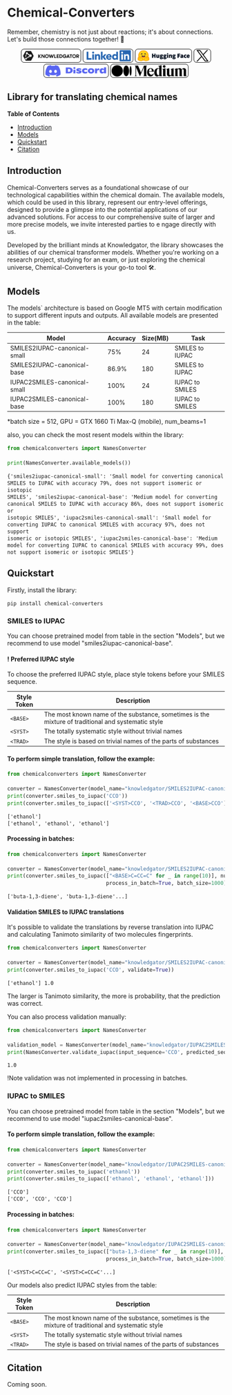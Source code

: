 ﻿# Chemical-Converters
Remember, chemistry is not just about reactions; it's about connections. Let's build those connections together! 💫

<div align="center">
    <a href="https://www.knowledgator.com/" target="_blank"><img src="logos/kg.png" alt="Visit our website" height="32"></a>
    <a href="https://www.linkedin.com/company/knowledgator/" target="_blank"><img src="logos/linkedin.png" alt="Follow on LinkedIn" height="32"></a>
    <a href="https://huggingface.co/knowledgator/" target="_blank"><img src="logos/huggingface.png" alt="Hugging Face Profile" height="32"></a>
    <a href="https://twitter.com/knowledgator" target="_blank"><img src="logos/x.png" alt="Follow on X" height="32"></a>
    <a href="https://discord.com/invite/dkyeAgs9DG" target="_blank"><img src="logos/discord.png" alt="Join our Discord" height="32"></a>
    <a href="https://blog.knowledgator.com/" target="_blank"><img src="logos/medium.png" alt="Follow on Medium" height="32"></a>
</div>

## Library for translating chemical names

**Table of Contents**

- [Introduction](#introduction)
- [Models](#models)
- [Quickstart](#quickstart)
- [Citation](#citation)


## Introduction
Chemical-Converters serves as a foundational showcase of our 
technological capabilities within the chemical domain. 
The available models, which could be used in this library,
represent our entry-level offerings, designed to provide a 
glimpse into the potential applications of our advanced 
solutions. For access to our comprehensive suite of larger 
and more precise models, we invite interested parties to e
ngage directly with us. 

Developed by the brilliant minds at
Knowledgator, the library showcases the abilities of our 
chemical transformer models. Whether you're working on a 
research project, studying for an exam, or just exploring 
the chemical universe, Chemical-Converters is your go-to tool 🛠.

## Models
The models` architecture is based on Google MT5 with certain
modification to support different inputs and outputs. All available models 
are presented in the table:

| Model                        | Accuracy | Size(MB) | Task            |
|------------------------------|----------|----------|-----------------|
| SMILES2IUPAC-canonical-small | 75%      | 24       | SMILES to IUPAC |
| SMILES2IUPAC-canonical-base  | 86.9%    | 180      | SMILES to IUPAC |
| IUPAC2SMILES-canonical-small | 100%     | 24       | IUPAC to SMILES |
| IUPAC2SMILES-canonical-base  | 100%     | 180      | IUPAC to SMILES |

*batch size = 512, GPU = GTX 1660 Ti Max-Q (mobile), num_beams=1

also, you can check the most resent models within the library:
```python
from chemicalconverters import NamesConverter

print(NamesConverter.available_models())
```
```text
{'smiles2iupac-canonical-small': 'Small model for converting canonical 
SMILES to IUPAC with accuracy 79%, does not support isomeric or isotopic
SMILES', 'smiles2iupac-canonical-base': 'Medium model for converting 
canonical SMILES to IUPAC with accuracy 86%, does not support isomeric or
isotopic SMILES', 'iupac2smiles-canonical-small': 'Small model for 
converting IUPAC to canonical SMILES with accuracy 97%, does not support
isomeric or isotopic SMILES', 'iupac2smiles-canonical-base': 'Medium 
model for converting IUPAC to canonical SMILES with accuracy 99%, does 
not support isomeric or isotopic SMILES'}
```

## Quickstart
Firstly, install the library:
```commandline
pip install chemical-converters
```
### SMILES to IUPAC
You can choose pretrained model from table in the section "Models", 
but we recommend to use model "smiles2iupac-canonical-base".
#### ! Preferred IUPAC style
To choose the preferred IUPAC style, place style tokens before 
your SMILES sequence.

| Style Token | Description                                                                                        |
|-------------|----------------------------------------------------------------------------------------------------|
| `<BASE>`    | The most known name of the substance, sometimes is the mixture of traditional and systematic style |
| `<SYST>`    | The totally systematic style without trivial names                                                 |
| `<TRAD>`    | The style is based on trivial names of the parts of substances                                     |

#### To perform simple translation, follow the example:
```python
from chemicalconverters import NamesConverter

converter = NamesConverter(model_name="knowledgator/SMILES2IUPAC-canonical-base")
print(converter.smiles_to_iupac('CCO'))
print(converter.smiles_to_iupac(['<SYST>CCO', '<TRAD>CCO', '<BASE>CCO']))
```
```text
['ethanol']
['ethanol', 'ethanol', 'ethanol']
```
#### Processing in batches:
```python
from chemicalconverters import NamesConverter

converter = NamesConverter(model_name="knowledgator/SMILES2IUPAC-canonical-base")
print(converter.smiles_to_iupac(["<BASE>C=CC=C" for _ in range(10)], num_beams=1, 
                                process_in_batch=True, batch_size=1000))
```
```text
['buta-1,3-diene', 'buta-1,3-diene'...]
```
#### Validation SMILES to IUPAC translations
It's possible to validate the translations by reverse translation into IUPAC
and calculating Tanimoto similarity of two molecules fingerprints.
````python
from chemicalconverters import NamesConverter

converter = NamesConverter(model_name="knowledgator/SMILES2IUPAC-canonical-base")
print(converter.smiles_to_iupac('CCO', validate=True))
````
````text
['ethanol'] 1.0
````
The larger is Tanimoto similarity, the more is probability, that the prediction was correct.

You can also process validation manually:
```python
from chemicalconverters import NamesConverter

validation_model = NamesConverter(model_name="knowledgator/IUPAC2SMILES-canonical-base")
print(NamesConverter.validate_iupac(input_sequence='CCO', predicted_sequence='CCO', validation_model=validation_model))
```
```text
1.0
```
!Note validation was not implemented in processing in batches.

### IUPAC to SMILES
You can choose pretrained model from table in the section "Models", 
but we recommend to use model "iupac2smiles-canonical-base".
#### To perform simple translation, follow the example:
```python
from chemicalconverters import NamesConverter

converter = NamesConverter(model_name="knowledgator/IUPAC2SMILES-canonical-base")
print(converter.smiles_to_iupac('ethanol'))
print(converter.smiles_to_iupac(['ethanol', 'ethanol', 'ethanol']))
```
```text
['CCO']
['CCO', 'CCO', 'CCO']
```
#### Processing in batches:
```python
from chemicalconverters import NamesConverter

converter = NamesConverter(model_name="knowledgator/IUPAC2SMILES-canonical-base")
print(converter.smiles_to_iupac(["buta-1,3-diene" for _ in range(10)], num_beams=1, 
                                process_in_batch=True, batch_size=1000))
```
```text
['<SYST>C=CC=C', '<SYST>C=CC=C'...]
```
Our models also predict IUPAC styles from the table:

| Style Token | Description                                                                                        |
|-------------|----------------------------------------------------------------------------------------------------|
| `<BASE>`    | The most known name of the substance, sometimes is the mixture of traditional and systematic style |
| `<SYST>`    | The totally systematic style without trivial names                                                 |
| `<TRAD>`    | The style is based on trivial names of the parts of substances                                     |

## Citation
Coming soon.